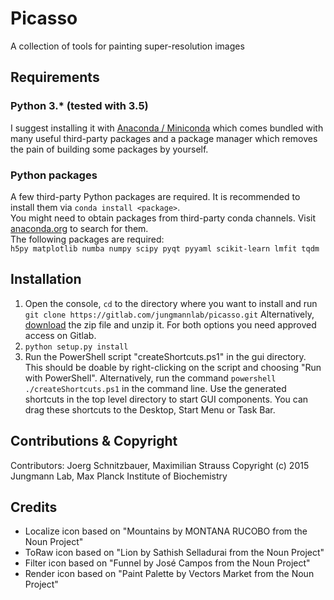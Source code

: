 # Picasso
A collection of tools for painting super-resolution images

## Requirements
### Python 3.* (tested with 3.5)
I suggest installing it with [Anaconda / Miniconda](https://www.continuum.io/downloads) which comes bundled with many useful third-party packages and a package manager which removes the pain of building some packages by yourself.

### Python packages
A few third-party Python packages are required. It is recommended to install them via `conda install <package>`.  
You might need to obtain packages from third-party conda channels. Visit [anaconda.org](anaconda.org) to search for them.  
The following packages are required:  
`h5py matplotlib numba numpy scipy pyqt pyyaml scikit-learn lmfit tqdm`

## Installation

1. Open the console, `cd` to the directory where you want to install and run
`git clone https://gitlab.com/jungmannlab/picasso.git`
Alternatively, [download](https://gitlab.com/jungmannlab/picasso) the zip file and unzip it.
For both options you need approved access on Gitlab.
2. `python setup.py install`
3. Run the PowerShell script "createShortcuts.ps1" in the gui directory.
This should be doable by right-clicking on the script and choosing "Run with PowerShell". Alternatively, run the command `powershell ./createShortcuts.ps1` in the command line.
Use the generated shortcuts in the top level directory to start GUI components.
You can drag these shortcuts to the Desktop, Start Menu or Task Bar.

## Contributions & Copyright
Contributors: Joerg Schnitzbauer, Maximilian Strauss
Copyright (c) 2015 Jungmann Lab, Max Planck Institute of Biochemistry

## Credits
- Localize icon based on "Mountains by MONTANA RUCOBO from the Noun Project"
- ToRaw icon based on "Lion by Sathish Selladurai from the Noun Project"
- Filter icon based on "Funnel by José Campos from the Noun Project"
- Render icon based on "Paint Palette by Vectors Market from the Noun Project"
